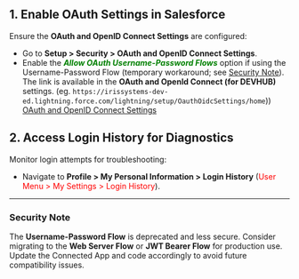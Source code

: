 ﻿
## 1. Enable OAuth Settings in Salesforce
Ensure the **OAuth and OpenID Connect Settings** are configured:

- Go to **Setup > Security > OAuth and OpenID Connect Settings**.
- Enable the <span style="color: green; font-weight: bold; font-style: italic;">Allow OAuth Username-Password Flows</span> option if using the Username-Password Flow (temporary workaround; see [Security Note](#security-note)).
The link is available in the **OAuth and OpenId Connect (for DEVHUB)** settings. (eg. `https://irissystems-dev-ed.lightning.force.com/lightning/setup/OauthOidcSettings/home`))
[OAuth and OpenID Connect Settings](https://irissystems-dev-ed.lightning.force.com/lightning/setup/OauthOidcSettings/home)

## 2. Access Login History for Diagnostics
Monitor login attempts for troubleshooting:
- Navigate to **Profile > My Personal Information > Login History** (<span style="color: red;">User Menu > My Settings > Login History</span>).


---


### Security Note
The **Username-Password Flow** is deprecated and less secure. Consider migrating to the **Web Server Flow** or **JWT Bearer Flow** for production use. Update the Connected App and code accordingly to avoid future compatibility issues.

